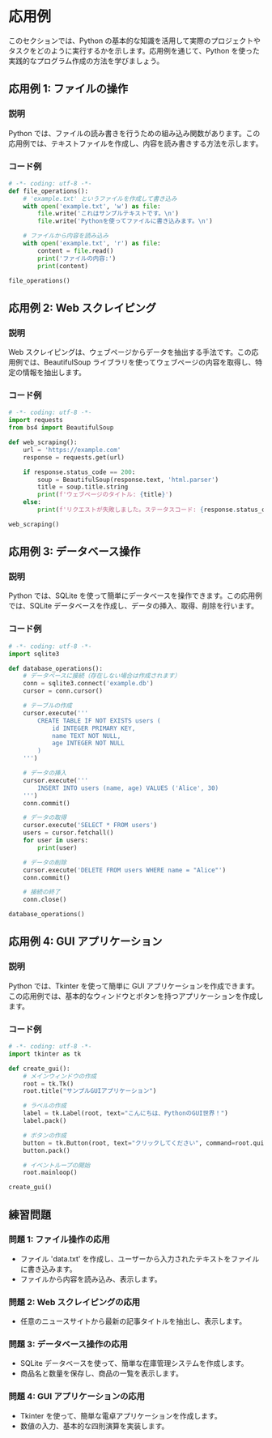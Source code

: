 # 応用例

このセクションでは、Python の基本的な知識を活用して実際のプロジェクトやタスクをどのように実行するかを示します。応用例を通じて、Python を使った実践的なプログラム作成の方法を学びましょう。

## 応用例 1: ファイルの操作

### 説明

Python では、ファイルの読み書きを行うための組み込み関数があります。この応用例では、テキストファイルを作成し、内容を読み書きする方法を示します。

### コード例

```python
# -*- coding: utf-8 -*-
def file_operations():
    # 'example.txt' というファイルを作成して書き込み
    with open('example.txt', 'w') as file:
        file.write('これはサンプルテキストです。\n')
        file.write('Pythonを使ってファイルに書き込みます。\n')

    # ファイルから内容を読み込み
    with open('example.txt', 'r') as file:
        content = file.read()
        print('ファイルの内容:')
        print(content)

file_operations()
```

## 応用例 2: Web スクレイピング

### 説明

Web スクレイピングは、ウェブページからデータを抽出する手法です。この応用例では、BeautifulSoup ライブラリを使ってウェブページの内容を取得し、特定の情報を抽出します。

### コード例

```py
# -*- coding: utf-8 -*-
import requests
from bs4 import BeautifulSoup

def web_scraping():
    url = 'https://example.com'
    response = requests.get(url)

    if response.status_code == 200:
        soup = BeautifulSoup(response.text, 'html.parser')
        title = soup.title.string
        print(f'ウェブページのタイトル: {title}')
    else:
        print(f'リクエストが失敗しました。ステータスコード: {response.status_code}')

web_scraping()
```

## 応用例 3: データベース操作

### 説明

Python では、SQLite を使って簡単にデータベースを操作できます。この応用例では、SQLite データベースを作成し、データの挿入、取得、削除を行います。

### コード例

```py
# -*- coding: utf-8 -*-
import sqlite3

def database_operations():
    # データベースに接続（存在しない場合は作成されます）
    conn = sqlite3.connect('example.db')
    cursor = conn.cursor()

    # テーブルの作成
    cursor.execute('''
        CREATE TABLE IF NOT EXISTS users (
            id INTEGER PRIMARY KEY,
            name TEXT NOT NULL,
            age INTEGER NOT NULL
        )
    ''')

    # データの挿入
    cursor.execute('''
        INSERT INTO users (name, age) VALUES ('Alice', 30)
    ''')
    conn.commit()

    # データの取得
    cursor.execute('SELECT * FROM users')
    users = cursor.fetchall()
    for user in users:
        print(user)

    # データの削除
    cursor.execute('DELETE FROM users WHERE name = "Alice"')
    conn.commit()

    # 接続の終了
    conn.close()

database_operations()
```

## 応用例 4: GUI アプリケーション

### 説明

Python では、Tkinter を使って簡単に GUI アプリケーションを作成できます。この応用例では、基本的なウィンドウとボタンを持つアプリケーションを作成します。

### コード例

```py
# -*- coding: utf-8 -*-
import tkinter as tk

def create_gui():
    # メインウィンドウの作成
    root = tk.Tk()
    root.title("サンプルGUIアプリケーション")

    # ラベルの作成
    label = tk.Label(root, text="こんにちは、PythonのGUI世界！")
    label.pack()

    # ボタンの作成
    button = tk.Button(root, text="クリックしてください", command=root.quit)
    button.pack()

    # イベントループの開始
    root.mainloop()

create_gui()
```

## 練習問題

### 問題 1: ファイル操作の応用

- ファイル 'data.txt' を作成し、ユーザーから入力されたテキストをファイルに書き込みます。
- ファイルから内容を読み込み、表示します。

### 問題 2: Web スクレイピングの応用

- 任意のニュースサイトから最新の記事タイトルを抽出し、表示します。

### 問題 3: データベース操作の応用

- SQLite データベースを使って、簡単な在庫管理システムを作成します。
- 商品名と数量を保存し、商品の一覧を表示します。

### 問題 4: GUI アプリケーションの応用

- Tkinter を使って、簡単な電卓アプリケーションを作成します。
- 数値の入力、基本的な四則演算を実装します。
